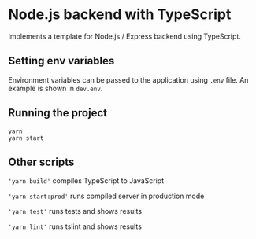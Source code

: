 # Node.js backend with TypeScript

Implements a template for Node.js / Express backend using TypeScript.

## Setting env variables

Environment variables can be passed to the application using `.env` file. An example is shown in `dev.env`.

## Running the project

```
yarn
yarn start
```

## Other scripts

`'yarn build'` compiles TypeScript to JavaScript

`'yarn start:prod'` runs compiled server in production mode

`'yarn test'` runs tests and shows results

`'yarn lint'` runs tslint and shows results
